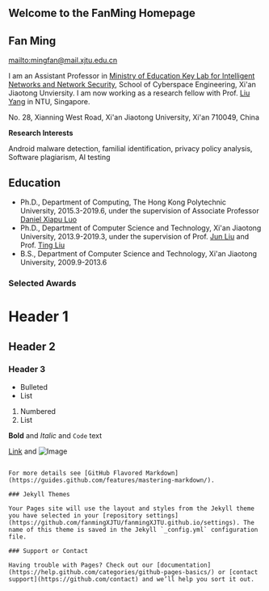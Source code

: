 ## Welcome to the FanMing Homepage

## Fan Ming 

[mailto:mingfan@mail.xjtu.edu.cn](mailto:mingfan@mail.xjtu.edu.cn)

I am an Assistant Professor in [Ministry of Education Key Lab for Intelligent Networks and Network Security](http://nskeylab.xjtu.edu.cn/site/lab/), School of Cyberspace Engineering, Xi'an Jiaotong Unviersity. I am now working as a research fellow with Prof. [Liu Yang](https://www.ntu.edu.sg/home/yangliu/) in NTU, Singapore.



No. 28, Xianning West Road, Xi'an Jiaotong University, Xi'an 710049, China

**Research Interests**

Android malware detection, familial identification, privacy policy analysis, Software plagiarism, AI testing

## Education

- Ph.D., Department of Computing, The Hong Kong Polytechnic University, 2015.3-2019.6, under the supervision of Associate Professor [Daniel Xiapu Luo](https://www4.comp.polyu.edu.hk/~csxluo/)
- Ph.D., Department of Computer Science and Technology, Xi'an Jiaotong University, 2013.9-2019.3, under the supervision of Prof. [Jun Liu](http://gr.xjtu.edu.cn/web/liukeen/1) and Prof. [Ting Liu](http://gr.xjtu.edu.cn/web/tingliu)
- B.S., Department of Computer Science and Technology, Xi'an Jiaotong University, 2009.9-2013.6

### Selected Awards


# Header 1
## Header 2
### Header 3

- Bulleted
- List

1. Numbered
2. List

**Bold** and _Italic_ and `Code` text

[Link](url) and ![Image](src)
```

For more details see [GitHub Flavored Markdown](https://guides.github.com/features/mastering-markdown/).

### Jekyll Themes

Your Pages site will use the layout and styles from the Jekyll theme you have selected in your [repository settings](https://github.com/fanmingXJTU/fanmingXJTU.github.io/settings). The name of this theme is saved in the Jekyll `_config.yml` configuration file.

### Support or Contact

Having trouble with Pages? Check out our [documentation](https://help.github.com/categories/github-pages-basics/) or [contact support](https://github.com/contact) and we’ll help you sort it out.
